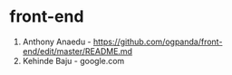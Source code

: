 # front-end
1. Anthony Anaedu - https://github.com/ogpanda/front-end/edit/master/README.md
2. Kehinde Baju - google.com
